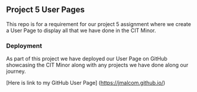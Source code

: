 ## Project 5 User Pages

This repo is for a requirement for our project 5 assignment where we create a User Page to display all that we have done in the CIT Minor.

### Deployment
As part of this project we have deployed our User Page on GitHub showcasing the CIT Minor along with any projects we have done along our journey.

[Here is link to my GitHub User Page] (https://jmalcom.github.io/)

